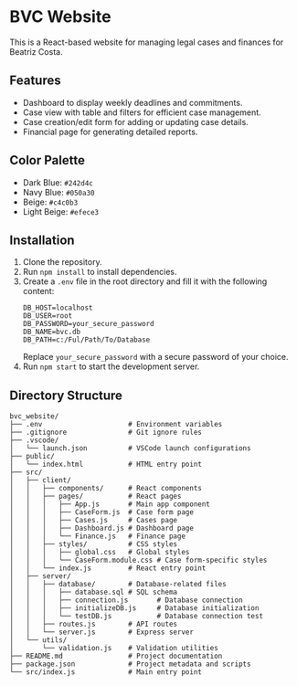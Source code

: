 # BVC Website

This is a React-based website for managing legal cases and finances for Beatriz Costa.

## Features

- Dashboard to display weekly deadlines and commitments.
- Case view with table and filters for efficient case management.
- Case creation/edit form for adding or updating case details.
- Financial page for generating detailed reports.

## Color Palette

- Dark Blue: `#242d4c`
- Navy Blue: `#050a30`
- Beige: `#c4c0b3`
- Light Beige: `#efece3`

## Installation

1. Clone the repository.
2. Run `npm install` to install dependencies.
3. Create a `.env` file in the root directory and fill it with the following content:
   ```
   DB_HOST=localhost
   DB_USER=root
   DB_PASSWORD=your_secure_password
   DB_NAME=bvc.db
   DB_PATH=c:/Ful/Path/To/Database
   ```
   Replace `your_secure_password` with a secure password of your choice.
4. Run `npm start` to start the development server.

## Directory Structure

```
bvc_website/
├── .env                     # Environment variables
├── .gitignore               # Git ignore rules
├── .vscode/
│   └── launch.json          # VSCode launch configurations
├── public/
│   └── index.html           # HTML entry point
├── src/
│   ├── client/
│   │   ├── components/      # React components
│   │   ├── pages/           # React pages
│   │   │   ├── App.js       # Main app component
│   │   │   ├── CaseForm.js  # Case form page
│   │   │   ├── Cases.js     # Cases page
│   │   │   ├── Dashboard.js # Dashboard page
│   │   │   └── Finance.js   # Finance page
│   │   ├── styles/          # CSS styles
│   │   │   ├── global.css   # Global styles
│   │   │   └── CaseForm.module.css # Case form-specific styles
│   │   └── index.js         # React entry point
│   ├── server/
│   │   ├── database/        # Database-related files
│   │   │   ├── database.sql # SQL schema
│   │   │   ├── connection.js       # Database connection
│   │   │   ├── initializeDB.js     # Database initialization
│   │   │   └── testDB.js           # Database connection test
│   │   ├── routes.js        # API routes
│   │   └── server.js        # Express server
│   └── utils/
│       └── validation.js    # Validation utilities
├── README.md                # Project documentation
├── package.json             # Project metadata and scripts
└── src/index.js             # Main entry point
```
